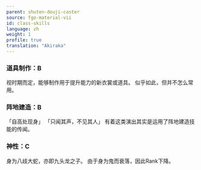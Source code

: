 ```yaml
---
parent: shuten-douji-caster
source: fgo-material-vii
id: class-skills
language: zh
weight: 1
profile: true
translation: "Akiraka"
---
```


### 道具制作：B

视时期而定，能够制作用于提升能力的新衣裳或道具。
似乎如此，但并不怎么常用。

### 阵地建造：B

「自高处现身」
「只闻其声，不见其人」
有着这类演出其实是运用了阵地建造技能的传闻。

### 神性：C

身为八歧大蛇，亦即九头龙之子。
由于身为鬼而衰落，因此Rank下降。

